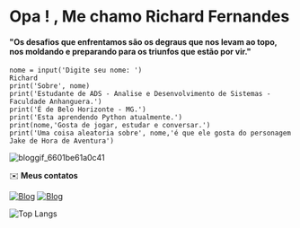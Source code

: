 # Opa ! , Me chamo Richard Fernandes 


#### "Os desafios que enfrentamos são os degraus que nos levam ao topo, nos moldando e preparando para os triunfos que estão por vir."




```
nome = input('Digite seu nome: ')
Richard
print('Sobre', nome)
print('Estudante de ADS - Analise e Desenvolvimento de Sistemas - Faculdade Anhanguera.')
print('É de Belo Horizonte - MG.')
print('Esta aprendendo Python atualmente.')
print(nome,'Gosta de jogar, estudar e conversar.')
print('Uma coisa aleatoria sobre', nome,'é que ele gosta do personagem Jake de Hora de Aventura')
```
![bloggif_6601be61a0c41](https://github.com/RichardFernandesJ/RichardFernandesJ/assets/163227381/7cd7c469-e211-4ea5-a712-405ccdf2dad7)

✉️ **Meus contatos**
 
 [![Blog](https://img.shields.io/badge/LinkedIn-000000?style=for-the-badge&logo=linkedin&logoColor=white)](https://www.linkedin.com/in/richardfernandesjjz/?_l=pt_BR)
[![Blog](https://img.shields.io/badge/Instagram-000000?style=for-the-badge&logo=instagram&logoColor=white)](https://www.instagram.com/richard.jjz/)
 
![Top Langs](https://github-readme-stats.vercel.app/api/top-langs/?username=RichardFernandesJ&layout=compact&langs_count=16&theme=dark)
